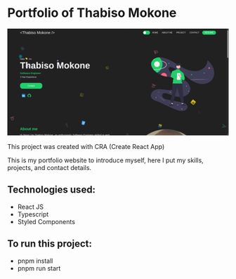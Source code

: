 # Portfolio of Thabiso Mokone

![Screenshot](public/Images/screenshot.png)

This project was created with CRA (Create React App)

This is my portfolio website to introduce myself, here I put my skills, projects, and contact details.

## Technologies used:
- React JS
- Typescript
- Styled Components
 
## To run this project:
- pnpm install
- pnpm run start